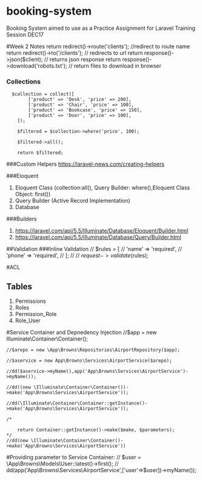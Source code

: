 # booking-system
Booking System aimed to use as a Practice Assignment for Laravel Training Session DEC17


#Week 2 Notes
return redirect()->route('clients'); //redirect to route name
return redirect()->to('/clients'); // redirects to url
return response()->json($client); // returns json response
return response()->download('robots.txt'); // return files to download in browser


### Collections
      $collection = collect([
            ['product' => 'Desk', 'price' => 200],
            ['product' => 'Chair', 'price' => 100],
            ['product' => 'Bookcase', 'price' => 150],
            ['product' => 'Door', 'price' => 100],
        ]);

        $filtered = $collection->where('price', 100);

        $filtered->all();

        return $filtered;
        
###Custom Helpers
https://laravel-news.com/creating-helpers


###Eloquent
1. Eloquent Class  (collection:all(), Query Builder: where(),Eloquent Class Object: first())
2. Query Builder (Active Record Implementation)
3. Database

###Builders
1. https://laravel.com/api/5.5/Illuminate/Database/Eloquent/Builder.html
2. https://laravel.com/api/5.5/Illuminate/Database/Query/Builder.html

##Validation
###Inline Validation
//        $rules = [
//            'name' => 'required',
//            'phone' => 'required',
//        ];
//
//        $request->validate($rules);


#ACL 
## Tables
1. Permissions
2. Roles
3. Permission_Role
4. Role_User

#Service Container and Depnedency Injection
    //$app = new Illuminate\Container\Container();

    //$arepo = new \App\Browns\Repositories\AirportRepository($app);

    //$aservice = new App\Browns\Services\AirportService($arepo);

    //dd($aservice->myName(),app('App\Browns\Services\AirportService')->myName());

    //dd((new \Illuminate\Container\Container())->make('App\Browns\Services\AirportService'));

    //dd(\Illuminate\Container\Container::getInstance()->make('App\Browns\Services\AirportService'));

    /*

        return Container::getInstance()->make($make, $parameters);
    */
    //dd(new \Illuminate\Container\Container()->make('App\Browns\Services\AirportService'))
    
#Providing parameter to Service Container:
  // $user = \App\Browns\Models\User::latest()->first();
  //  dd(app('App\Browns\Services\AirportService',['user'=>$user])->myName());
    